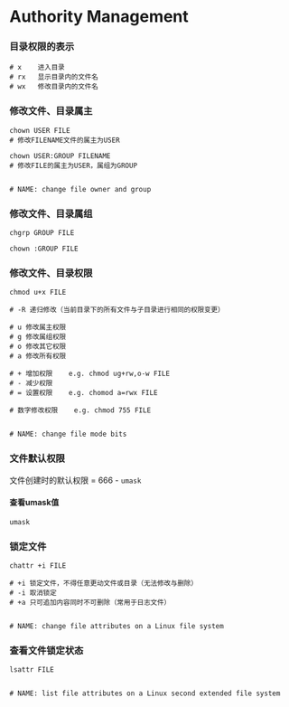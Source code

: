 # Authority Management

### 目录权限的表示

```
# x    进入目录
# rx   显示目录内的文件名
# wx   修改目录内的文件名
```



### 修改文件、目录属主

```
chown USER FILE
# 修改FILENAME文件的属主为USER

chown USER:GROUP FILENAME
# 修改FILE的属主为USER，属组为GROUP


# NAME: change file owner and group
```

### 修改文件、目录属组

```
chgrp GROUP FILE
```

```
chown :GROUP FILE
```



### 修改文件、目录权限

```
chmod u+x FILE

# -R 递归修改（当前目录下的所有文件与子目录进行相同的权限变更）

# u 修改属主权限
# g 修改属组权限
# o 修改其它权限
# a 修改所有权限

# + 增加权限    e.g. chmod ug+rw,o-w FILE
# - 减少权限
# = 设置权限    e.g. chomod a=rwx FILE

# 数字修改权限    e.g. chmod 755 FILE


# NAME: change file mode bits
```



### 文件默认权限

文件创建时的默认权限 = 666 - `umask`

#### 查看umask值

```
umask
```



### 锁定文件

```
chattr +i FILE

# +i 锁定文件，不得任意更动文件或目录（无法修改与删除）
# -i 取消锁定
# +a 只可追加内容同时不可删除（常用于日志文件）


# NAME: change file attributes on a Linux file system
```

### 查看文件锁定状态

```
lsattr FILE


# NAME: list file attributes on a Linux second extended file system
```

